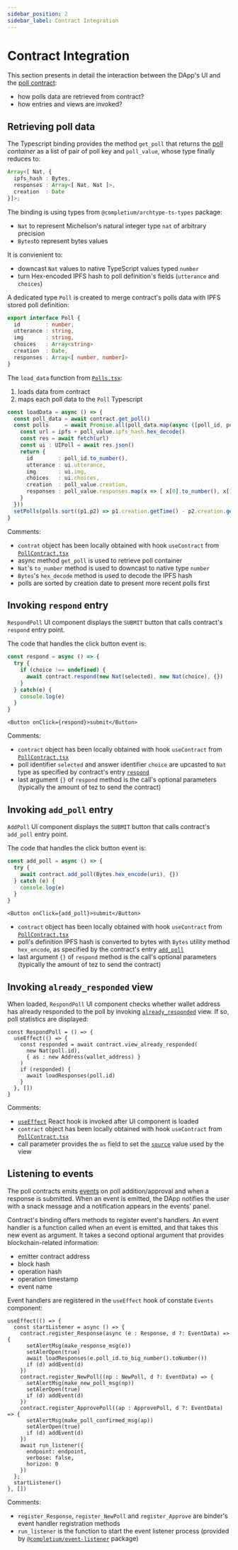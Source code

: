 ```yaml
---
sidebar_position: 2
sidebar_label: Contract Integration
---
```


# Contract Integration

This section presents in detail the interaction between the DApp's UI and the [poll contract](/docs/dapps/example/contract):
* how polls data are retrieved from contract?
* how entries and views are invoked?

## Retrieving poll data

The Typescript binding provides the method `get_poll` that returns the [poll](/docs/dapps/example/contract#poll) *container* as a list of pair of poll key and `poll_value`, whose type finally reduces to:

```ts
Array<[ Nat, {
  ipfs_hash : Bytes,
  responses : Array<[ Nat, Nat ]>,
  creation  : Date
}]>;
```

The binding is using types from `@completium/archtype-ts-types` package:
* `Nat` to represent Michelson's natural integer type `nat` of arbitrary precision
* `Bytes`to represent bytes values

It is convienient to:
* downcast `Nat` values to native TypeScript values typed `number`
* turn Hex-encoded IPFS hash to poll definition's fields (`utterance` and `choices`)

A dedicated type `Poll` is created to merge contract's polls data with IPFS stored poll definition:

```ts
export interface Poll {
  id        : number,
  utterance : string,
  img       : string,
  choices   : Array<string>
  creation  : Date,
  responses : Array<[ number, number]>
}
```

The `load_data` function from [`Polls.tsx`](/docs/dapps/example/apis#store):
1. loads data from contract
2. maps each poll data to the `Poll` Typescript

```ts
const loadData = async () => {
  const poll_data = await contract.get_poll()
  const polls     = await Promise.all(poll_data.map(async ([poll_id, poll_value]) => {
    const url = ipfs + poll_value.ipfs_hash.hex_decode()
    const res = await fetch(url)
    const ui : UIPoll = await res.json()
    return {
      id        : poll_id.to_number(),
      utterance : ui.utterance,
      img       : ui.img,
      choices   : ui.choices,
      creation  : poll_value.creation,
      responses : poll_value.responses.map(x => [ x[0].to_number(), x[1].to_number() ])
    }
  }))
  setPolls(polls.sort((p1,p2) => p1.creation.getTime() - p2.creation.getTime()))
}
```
Comments:
* `contrat` object has been locally obtained with hook `useContract` from [`PollContract.tsx`](/docs/dapps/example/architecture#store-api)
* async method `get_poll` is used to retrieve poll container
* `Nat`'s `to_number` method is used to downcast to native type `number`
* `Bytes`'s `hex_decode` method is used to decode the IPFS hash
* polls are sorted by creation date to present more recent polls first

## Invoking `respond` entry

`RespondPoll` UI component displays the `SUBMIT` button that calls contract's `respond` entry point.

The code that handles the click button event is:
```ts
const respond = async () => {
  try {
    if (choice !== undefined) {
      await contract.respond(new Nat(selected), new Nat(choice), {})
    }
  } catch(e) {
    console.log(e)
  }
}
```

```tsx
<Button onClick={respond}>submit</Button>
```

Comments:
* `contract` object has been locally obtained with hook `useContract` from [`PollContract.tsx`](/docs/dapps/example/architecture#store-api)
* poll identifier `selected` and answer identifier `choice` are upcasted to `Nat` type as specified by contract's entry [`respond`](/docs/dapps/example/contract#respond)
* last argument `{}` of `respond` method is the call's optional parameters (typically the amount of tez to send the contract)

## Invoking `add_poll` entry

`AddPoll` UI component displays the `SUBMIT` button that calls contract's `add_poll` entry point.

The code that handles the click button event is:
```ts
const add_poll = async () => {
  try {
    await contract.add_poll(Bytes.hex_encode(uri), {})
  } catch (e) {
    console.log(e)
  }
}
```

```tsx
<Button onClick={add_poll}>submit</Button>
```

* `contract` object has been locally obtained with hook `useContract` from [`PollContract.tsx`](/docs/dapps/example/architecture#store-api)
* poll's definition IPFS hash is converted to bytes with `Bytes` utility method `hex_encode`, as specified by the contract's entry [`add_poll`](/docs/dapps/example/contract#add_poll)
* last argument `{}` of `respond` method is the call's optional parameters (typically the amount of tez to send the contract)

## Invoking `already_responded` view

When loaded, `RespondPoll` UI component checks whether wallet address has already responded to the poll by invoking [`already_responded`](/docs/dapps/example/contract#already_responded) view. If so, poll statistics are displayed:

```tsx
const RespondPoll = () => {
  useEffect(() => {
    const responded = await contract.view_already_responded(
      new Nat(poll.id),
      { as : new Address(wallet_address) }
    )
    if (responded) {
      await loadResponses(poll.id)
    }
  }, [])
}
```
Comments:
* [`useEffect`](https://reactjs.org/docs/hooks-effect.html) React hook is invoked after UI component is loaded
* `contract` object has been locally obtained with hook `useContract` from [`PollContract.tsx`](/docs/dapps/example/architecture#store-api)
* call parameter provides the `as` field to set the [`source`](/docs/reference/expressions/constants#source) value used by the view

## Listening to events

The poll contracts emits [events](/docs/dapps/example/contract#events) on poll addition/approval and when a response is submitted. When an event is emitted, the DApp notifies the user with a snack message and a notification appears in the events' panel.

Contract's binding offers methods to register event's handlers. An event handler is a function called when an event is emitted, and that takes this new event as argument. It takes a second optional argument that provides blockchain-related information:
* emitter contract address
* block hash
* operation hash
* operation timestamp
* event name

Event handlers are registered in the `useEffect` hook of constate `Events` component:
```tsx
useEffect(() => {
  const startListener = async () => {
    contract.register_Response(async (e : Response, d ?: EventData) => {
      setAlertMsg(make_response_msg(e))
      setAlerOpen(true)
      await loadResponses(e.poll_id.to_big_number().toNumber())
      if (d) addEvent(d)
    })
    contract.register_NewPoll((np : NewPoll, d ?: EventData) => {
      setAlertMsg(make_new_poll_msg(np))
      setAlerOpen(true)
      if (d) addEvent(d)
    })
    contract.register_ApprovePoll((ap : ApprovePoll, d ?: EventData) => {
      setAlertMsg(make_poll_confirmed_msg(ap))
      setAlerOpen(true)
      if (d) addEvent(d)
    })
    await run_listener({
      endpoint: endpoint,
      verbose: false,
      horizon: 0
    })
  };
  startListener()
}, [])
```
Comments:
* `register_Response`, `register_NewPoll` and `register_Approve` are binder's event handler registration methods
* `run_listener` is the function to start the event listener process (provided by [`@completium/event-listener`](https://www.npmjs.com/package/@completium/event-listener) package)

